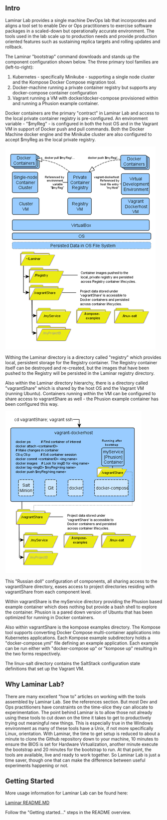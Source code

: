 
## Intro

Laminar Lab provides a single machine DevOps lab that incorporates and aligns a tool set to enable Dev or Ops practitioners to exercise software packages in a scaled-down but operationally accurate environment.  The tools used in the lab scale up to production needs and provide production oriented features such as sustaining replica targets and rolling updates and rollback.

The Laminar "bootstrap" command downloads and stands up the component configuration shown below.  The three primary tool families are (left-to-right):

1. Kubernetes - specifically Minikube - supporting a single node cluster and the Kompose Docker Compose migration tool.
2. Docker-machine  running a private container registry but supports any docker-compose container configuration
3. Vagrant running a VM with docker/docker-compose provisioned within and running a Phusion example container.

Docker containers are the primary "contract" in Laminar Lab and access to the local private container registry is pre-configured. An environment variable - "$myReg" - is configured in both the host OS and in the Vagrant VM in support of Docker push and pull commands.  Both the Docker Machine docker engine and the Minikube cluster are also configured to accept $myReg as the local private registry.  

![Three tool set clusters](images/first.png)

Withing the Laminar directory is a directory called "registry" which provides local, persistent storage for the Registry container.  The Registry container itself can be destroyed and re-created, but the images that have been pushed to the Registry will be persisted in the Laminar registry directory.

Also within the Laminar directory hierarchy, there is a directory called "vagrantShare" which is shared by the host OS and the Vagrant VM (running Ubuntu).  Containers running within the VM can be configured to share access to vagrantShare as well - the Phusion example container has been configured this way.

![Drill down into vagrant-dockerhost](images/second.png)

This "Russian doll" configuration of components, all sharing access to the vagrantShare directory, eases access to project directories residing with vagrantShare from each component level.

Within vagrantShare is the myService directory providing the Phusion based example container which does nothing but provide a bash shell to explore the container. Phusion is a pared down version of Ubuntu that has been optimized for running in Docker containers.

Also within vagrantShare is the kompose examples directory.  The Kompose tool supports converting Docker Compose multi-container applications into Kubernetes applications. Each Kompose example subdirectory holds a "docker-compose.yml" file defining an example application.   Each example can be run either with "docker-compose up" or "kompose up" resulting in the two forms respectively.

The linux-salt directory contains the SaltStack configuration state definitions that set up the Vagrant VM.

## Why Laminar Lab?

There are many excellent "how to" articles on working with the tools assembled by Laminar Lab.  See the references section. But most Dev and Ops practitioners have constraints on the time-slice they can allocate to experimentation.  The point behind Laminar is to allow those not already using these tools to cut down on the time it takes to get to productively trying out meaningful new things.  This is especially true in the Windows environment as many of these tools have a Unix, if not more specifically Linux, orientation.  With Laminar, the time to get setup is reduced to about a minute to clone the Github repository down to your machine, 10 minutes to ensure the BIOS is set for Hardware Virtualization, another minute execute the bootstrap and 20 minutes for the bootstrap to run.  At that point, the tools are available, live and ready to work together.  So Laminar Lab is just a time saver, though one that can make the difference between useful experiments happening or not.

## Getting Started

More usage information for Laminar Lab can be found here:

  [Laminar README.MD](https:../README.md#laminar-bootstrap)

Follow the "Getting started..." steps in the README overview.
